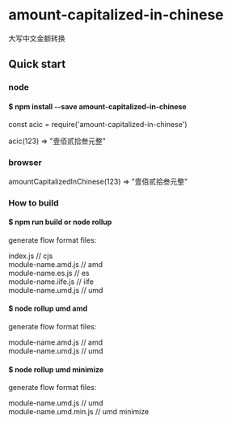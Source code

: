 # amount-capitalized-in-chinese
大写中文金额转换

## Quick start

### node
#### $ npm install --save amount-capitalized-in-chinese

const acic = require('amount-capitalized-in-chinese')

acic(123) => "壹佰贰拾叁元整"

### browser
<script src="amount-capitalized-in-chinese.umd.js"></script>  

amountCapitalizedInChinese(123) => "壹佰贰拾叁元整"

### How to build
#### $ npm run build or node rollup

generate flow format files:

index.js  // cjs  
module-name.amd.js  // amd  
module-name.es.js  // es  
module-name.iife.js  // iife  
module-name.umd.js  // umd  

#### $ node rollup umd amd

generate flow format files:

module-name.amd.js  // amd  
module-name.umd.js  // umd  

#### $ node rollup umd minimize

generate flow format files:

module-name.umd.js  // umd  
module-name.umd.min.js  // umd minimize   
